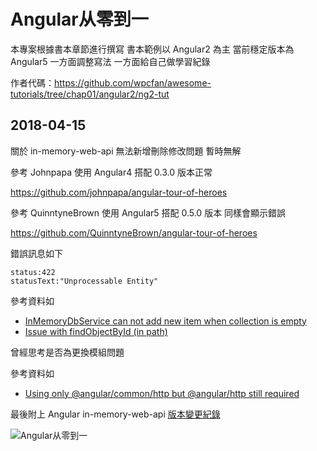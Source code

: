 # Angular从零到一

本專案根據書本章節進行撰寫 書本範例以 Angular2 為主
當前穩定版本為 Angular5 一方面調整寫法 一方面給自己做學習紀錄

作者代碼：https://github.com/wpcfan/awesome-tutorials/tree/chap01/angular2/ng2-tut

## 2018-04-15

關於 in-memory-web-api 無法新增刪除修改問題 暫時無解 

參考 Johnpapa 使用 Angular4 搭配 0.3.0 版本正常

https://github.com/johnpapa/angular-tour-of-heroes

參考 QuinntyneBrown 使用 Angular5 搭配 0.5.0 版本 同樣會顯示錯誤

https://github.com/QuinntyneBrown/angular-tour-of-heroes

錯誤訊息如下
```
status:422
statusText:"Unprocessable Entity"
```
參考資料如 

* [InMemoryDbService can not add new item when collection is empty](https://github.com/angular/angular/issues/20885)
* [Issue with findObjectById (in path)](https://github.com/angular/in-memory-web-api/issues/136)

曾經思考是否為更換模組問題

參考資料如

* [Using only @angular/common/http but @angular/http still required](https://github.com/angular/in-memory-web-api/issues/140)

最後附上 Angular in-memory-web-api [版本變更紀錄](https://changelogs.md/github/angular/in-memory-web-api/)

![Angular从零到一](https://m.360buyimg.com/n12/jfs/t4189/113/3010039843/174960/9aa3cc44/58d8d48bNd0392b98.jpg!q70.jpg) 
